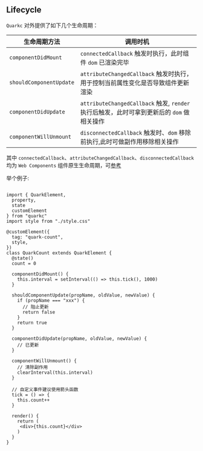 ## Lifecycle
`Quarkc` 对外提供了如下几个生命周期：

| 生命周期方法               | 调用时机            |
| ------------------ | ---------------- |
| `componentDidMount`              | `connectedCallback` 触发时执行，此时组件 `dom` 已渲染完毕         |
| `shouldComponentUpdate`            | `attributeChangedCallback` 触发时执行，用于控制当前属性变化是否导致组件更新渲染         |
| `componentDidUpdate`         | `attributeChangedCallback` 触发, `render` 执行后触发，此时可拿到更新后的 `dom` 做相关操作         |
| `componentWillUnmount`         | `disconnectedCallback` 触发时、`dom` 移除前执行,此时可做副作用移除相关操作     |

其中 `connectedCallback`、`attributeChangedCallback`、`disconnectedCallback` 均为 `Web Components` 组件原生生命周期，可[参考](https://developer.mozilla.org/en-US/docs/Web/Web_Components/Using_custom_elements#using_the_lifecycle_callbacks)

举个例子:

```tsx

import { QuarkElement,
  property,
  state
  customElement
} from "quarkc"
import style from "./style.css"

@customElement({
  tag: "quark-count",
  style,
})
class QuarkCount extends QuarkElement {
  @state()
  count = 0

  componentDidMount() {
    this.interval = setInterval(() => this.tick(), 1000)
  }

  shouldComponentUpdate(propName, oldValue, newValue) {
    if (propName === "xxx") {
      // 阻止更新
      return false
    }
    return true
  }

  componentDidUpdate(propName, oldValue, newValue) {
    // 已更新
  }

  componentWillUnmount() {
    // 清除副作用
    clearInterval(this.interval)
  }

  // 自定义事件建议使用箭头函数
  tick = () => {
    this.count++
  }

  render() {
    return (
     <div>{this.count}</div>
    )
  }
}

```
